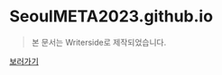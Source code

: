 # SeoulMETA2023.github.io
> 본 문서는 Writerside로 제작되었습니다.

[보러가기](https://seoulmeta2023.github.io/index.html)
